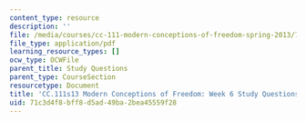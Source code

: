 ```yaml
---
content_type: resource
description: ''
file: /media/courses/cc-111-modern-conceptions-of-freedom-spring-2013/71c3d4f8bff8d5ad49ba2bea45559f28_MITCC_111F12_Week6Ques.pdf
file_type: application/pdf
learning_resource_types: []
ocw_type: OCWFile
parent_title: Study Questions
parent_type: CourseSection
resourcetype: Document
title: 'CC.111s13 Modern Conceptions of Freedom: Week 6 Study Questions'
uid: 71c3d4f8-bff8-d5ad-49ba-2bea45559f28
---
```

